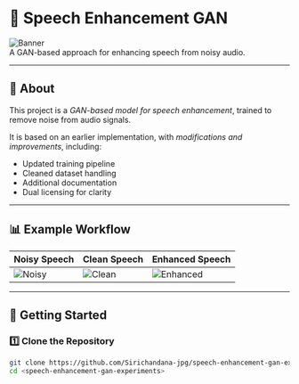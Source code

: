 # 🎤 Speech Enhancement GAN 

![Banner](assets/banner.png)  
A GAN-based approach for enhancing speech from noisy audio.

---

## 🔹 About
This project is a *GAN-based model for speech enhancement*, trained to remove noise from audio signals.  

It is based on an earlier implementation, with *modifications and improvements*, including:
- Updated training pipeline
- Cleaned dataset handling
- Additional documentation
- Dual licensing for clarity

---

## 📊 Example Workflow

| Noisy Speech | Clean Speech | Enhanced Speech |
|--------------|--------------|-----------------|
| ![Noisy](assets/noisy_wave.png) | ![Clean](assets/clean_wave.png) | ![Enhanced](assets/enhanced_wave.png) |

---

## 🚀 Getting Started

### 1️⃣ Clone the Repository
```bash
git clone https://github.com/Sirichandana-jpg/speech-enhancement-gan-experiments.git
cd <speech-enhancement-gan-experiments>
